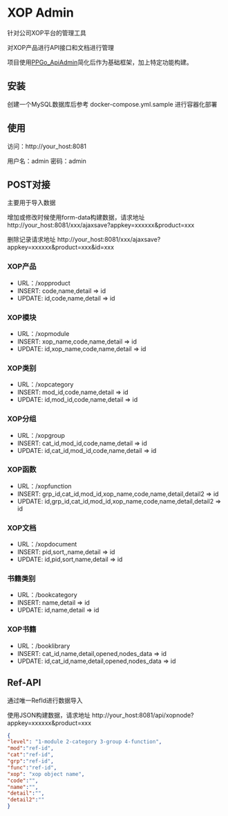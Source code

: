 # XOP Admin
针对公司XOP平台的管理工具

对XOP产品进行API接口和文档进行管理

项目使用[PPGo_ApiAdmin](https://github.com/george518/PPGo_ApiAdmin)简化后作为基础框架，加上特定功能构建。



## 安装   

创建一个MySQL数据库后参考 docker-compose.yml.sample 进行容器化部署

## 使用   

访问：http://your_host:8081

用户名：admin 密码：admin    


## POST对接

主要用于导入数据

增加或修改时候使用form-data构建数据，请求地址 http://your_host:8081/xxx/ajaxsave?appkey=xxxxxx&product=xxx

删除记录请求地址 http://your_host:8081/xxx/ajaxsave?appkey=xxxxxx&product=xxx&id=xxx


### XOP产品
- URL：/xopproduct
- INSERT: code,name,detail => id
- UPDATE: id,code,name,detail => id

### XOP模块
- URL：/xopmodule
- INSERT: xop_name,code,name,detail => id
- UPDATE: id,xop_name,code,name,detail => id

### XOP类别
- URL：/xopcategory
- INSERT: mod_id,code,name,detail => id
- UPDATE: id,mod_id,code,name,detail => id

### XOP分组
- URL：/xopgroup
- INSERT: cat_id,mod_id,code,name,detail => id
- UPDATE: id,cat_id,mod_id,code,name,detail => id

### XOP函数
- URL：/xopfunction
- INSERT: grp_id,cat_id,mod_id,xop_name,code,name,detail,detail2 => id
- UPDATE: id,grp_id,cat_id,mod_id,xop_name,code,name,detail,detail2 => id

### XOP文档
- URL：/xopdocument
- INSERT: pid,sort,,name,detail => id
- UPDATE: id,pid,sort,name,detail => id

### 书籍类别
- URL：/bookcategory
- INSERT: name,detail => id
- UPDATE: id,name,detail => id

### XOP书籍
- URL：/booklibrary
- INSERT: cat_id,name,detail,opened,nodes_data => id
- UPDATE: id,cat_id,name,detail,opened,nodes_data => id


## Ref-API

通过唯一RefId进行数据导入

使用JSON构建数据，请求地址 http://your_host:8081/api/xopnode?appkey=xxxxxx&product=xxx

```json
{
"level": "1-module 2-category 3-group 4-function",
"mod":"ref-id",
"cat":"ref-id",
"grp":"ref-id",
"func":"ref-id",
"xop": "xop object name",
"code":"",
"name":"",
"detail":"",
"detail2":""
}

```